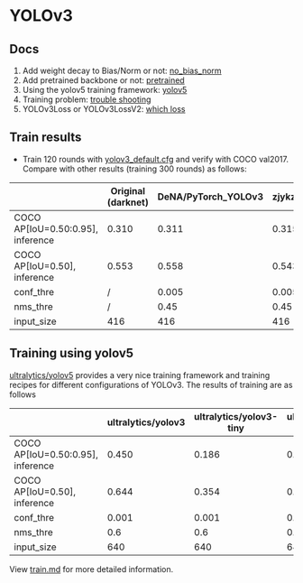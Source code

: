 
# YOLOv3

## Docs

1. Add weight decay to Bias/Norm or not: [no_bias_norm](./no_bias_norm.md)
2. Add pretrained backbone or not: [pretrained](./pretrained.md)
3. Using the yolov5 training framework: [yolov5](./yolov5.md)
4. Training problem: [trouble shooting](./troubleshooting.md)
5. YOLOv3Loss or YOLOv3LossV2: [which loss](./which_loss.md)

## Train results

* Train 120 rounds with [yolov3_default.cfg](./config/yolov3_default.cfg) and verify with COCO val2017. Compare with other results (training 300 rounds) as follows:

<!-- <style type="text/css">
.tg  {border-collapse:collapse;border-spacing:0;}
.tg td{border-color:black;border-style:solid;border-width:1px;font-family:Arial, sans-serif;font-size:14px;
  overflow:hidden;padding:10px 5px;word-break:normal;}
.tg th{border-color:black;border-style:solid;border-width:1px;font-family:Arial, sans-serif;font-size:14px;
  font-weight:normal;overflow:hidden;padding:10px 5px;word-break:normal;}
.tg .tg-c3ow{border-color:inherit;text-align:center;vertical-align:top}
.tg .tg-7btt{border-color:inherit;font-weight:bold;text-align:center;vertical-align:top}
</style> -->
<table class="tg">
<thead>
  <tr>
    <th class="tg-c3ow"></th>
    <th class="tg-7btt"><span style="font-style:normal">Original (darknet)</span></th>
    <th class="tg-7btt">DeNA/PyTorch_YOLOv3</th>
    <th class="tg-7btt">zjykzj/YOLOv3(This)</th>
  </tr>
</thead>
<tbody>
  <tr>
    <td class="tg-7btt">COCO AP[IoU=0.50:0.95], inference</td>
    <td class="tg-c3ow">0.310</td>
    <td class="tg-c3ow">0.311</td>
    <td class="tg-c3ow">0.315</td>
  </tr>
  <tr>
    <td class="tg-7btt">COCO AP[IoU=0.50], inference</td>
    <td class="tg-c3ow">0.553</td>
    <td class="tg-c3ow">0.558</td>
    <td class="tg-c3ow">0.543</td>
  </tr>
  <tr>
    <td class="tg-7btt">conf_thre</td>
    <td class="tg-c3ow">/</td>
    <td class="tg-c3ow">0.005</td>
    <td class="tg-c3ow">0.005</td>
  </tr>
  <tr>
    <td class="tg-7btt">nms_thre</td>
    <td class="tg-c3ow">/</td>
    <td class="tg-c3ow">0.45</td>
    <td class="tg-c3ow">0.45</td>
  </tr>
  <tr>
    <td class="tg-7btt">input_size</td>
    <td class="tg-c3ow">416</td>
    <td class="tg-c3ow">416</td>
    <td class="tg-c3ow">416</td>
  </tr>
</tbody>
</table>

## Training using yolov5

[ultralytics/yolov5](https://github.com/ultralytics/yolov5) provides a very nice training framework and training recipes for different configurations of YOLOv3. The results of training are as follows

<!-- <style type="text/css">
.tg  {border-collapse:collapse;border-spacing:0;}
.tg td{border-color:black;border-style:solid;border-width:1px;font-family:Arial, sans-serif;font-size:14px;
  overflow:hidden;padding:10px 5px;word-break:normal;}
.tg th{border-color:black;border-style:solid;border-width:1px;font-family:Arial, sans-serif;font-size:14px;
  font-weight:normal;overflow:hidden;padding:10px 5px;word-break:normal;}
.tg .tg-baqh{text-align:center;vertical-align:top}
.tg .tg-c3ow{border-color:inherit;text-align:center;vertical-align:top}
.tg .tg-7btt{border-color:inherit;font-weight:bold;text-align:center;vertical-align:top}
.tg .tg-amwm{font-weight:bold;text-align:center;vertical-align:top}
</style> -->
<table class="tg">
<thead>
  <tr>
    <th class="tg-c3ow"></th>
    <th class="tg-7btt"><span style="font-style:normal">ultralytics/yolov3</span></th>
    <th class="tg-7btt"><span style="font-style:normal">ultralytics/yolov3-tiny</span></th>
    <th class="tg-amwm"><span style="font-style:normal">ultralytics/yolov3-spp</span></th>
  </tr>
</thead>
<tbody>
  <tr>
    <td class="tg-7btt">COCO AP[IoU=0.50:0.95], inference</td>
    <td class="tg-c3ow">0.450</td>
    <td class="tg-7btt">0.186</td>
    <td class="tg-amwm">0.463</td>
  </tr>
  <tr>
    <td class="tg-7btt">COCO AP[IoU=0.50], inference</td>
    <td class="tg-c3ow">0.644</td>
    <td class="tg-7btt">0.354</td>
    <td class="tg-amwm">0.657</td>
  </tr>
  <tr>
    <td class="tg-7btt">conf_thre</td>
    <td class="tg-c3ow">0.001</td>
    <td class="tg-7btt">0.001</td>
    <td class="tg-amwm">0.001</td>
  </tr>
  <tr>
    <td class="tg-7btt">nms_thre</td>
    <td class="tg-c3ow">0.6</td>
    <td class="tg-7btt">0.6</td>
    <td class="tg-amwm">0.6</td>
  </tr>
  <tr>
    <td class="tg-7btt">input_size</td>
    <td class="tg-c3ow">640</td>
    <td class="tg-c3ow">640</td>
    <td class="tg-baqh">640</td>
  </tr>
</tbody>
</table>

View [train.md](./train.md) for more detailed information.